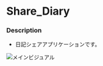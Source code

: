 # Share_Diary

### Description

- 日記シェアアプリケーションです。

![メインビジュアル](<img width="718" alt="image" src="https://github.com/38Koo/share_diary/assets/77060712/fdad7849-0a12-4af9-bf0c-68777a90d3b8">)
